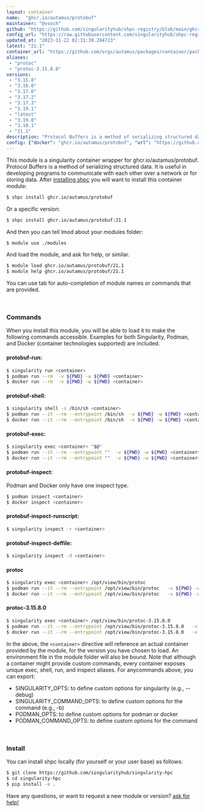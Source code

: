 ```yaml
---
layout: container
name:  "ghcr.io/autamus/protobuf"
maintainer: "@vsoch"
github: "https://github.com/singularityhub/shpc-registry/blob/main/ghcr.io/autamus/protobuf/container.yaml"
config_url: "https://raw.githubusercontent.com/singularityhub/shpc-registry/main/ghcr.io/autamus/protobuf/container.yaml"
updated_at: "2023-11-22 02:31:30.284713"
latest: "21.1"
container_url: "https://github.com/orgs/autamus/packages/container/package/protobuf"
aliases:
 - "protoc"
 - "protoc-3.15.8.0"
versions:
 - "3.15.8"
 - "3.16.0"
 - "3.17.0"
 - "3.17.2"
 - "3.17.3"
 - "3.19.1"
 - "latest"
 - "3.19.0"
 - "3.18.1"
 - "21.1"
description: "Protocol Buffers is a method of serializing structured data. It is useful in developing programs to communicate with each other over a network or for storing data."
config: {"docker": "ghcr.io/autamus/protobuf", "url": "https://github.com/orgs/autamus/packages/container/package/protobuf", "maintainer": "@vsoch", "description": "Protocol Buffers is a method of serializing structured data. It is useful in developing programs to communicate with each other over a network or for storing data.", "latest": {"21.1": "sha256:dcbcc5f23549cc61d185dee436a18f41d3e68e182a12572c01705edb56b619f2"}, "tags": {"3.15.8": "sha256:f257c20871d7dd135053e650c14a39c4203a1623ac5b9178e70b1ac2052f923f", "3.16.0": "sha256:fc8106e5c6ffa0400f41af5be4f3977c09cf9b511e5863563b61d56c458b8836", "3.17.0": "sha256:6811579bc7127ce010e005c2bb3e57af3e1c7c5ea2190faf1e8fda3f89d3f17c", "3.17.2": "sha256:3cd03dad858afdc7cd91a297c52a66e5eb4ff59f3e7107b693bc3d172e53e228", "3.17.3": "sha256:435965c13c09ca0a55f411f093a5131001ff6005f793eb9f94ffca87daf71409", "3.19.1": "sha256:bbad046ff3c66a409408450a654286501157655a142290dbf5b7970bbd61d8d4", "latest": "sha256:dcbcc5f23549cc61d185dee436a18f41d3e68e182a12572c01705edb56b619f2", "3.19.0": "sha256:ab53e8b3371f85530959fd237a6f402a19b6ae493769e94e02d9c5d1ab028146", "3.18.1": "sha256:0869af2d9f106c0f28b9ce00f16355ecd986395f72a49d810d814916cf40ee17", "21.1": "sha256:dcbcc5f23549cc61d185dee436a18f41d3e68e182a12572c01705edb56b619f2"}, "aliases": {"protoc": "/opt/view/bin/protoc", "protoc-3.15.8.0": "/opt/view/bin/protoc-3.15.8.0"}}
---
```


This module is a singularity container wrapper for ghcr.io/autamus/protobuf.
Protocol Buffers is a method of serializing structured data. It is useful in developing programs to communicate with each other over a network or for storing data.
After [installing shpc](#install) you will want to install this container module:


```bash
$ shpc install ghcr.io/autamus/protobuf
```

Or a specific version:

```bash
$ shpc install ghcr.io/autamus/protobuf:21.1
```

And then you can tell lmod about your modules folder:

```bash
$ module use ./modules
```

And load the module, and ask for help, or similar.

```bash
$ module load ghcr.io/autamus/protobuf/21.1
$ module help ghcr.io/autamus/protobuf/21.1
```

You can use tab for auto-completion of module names or commands that are provided.

<br>

### Commands

When you install this module, you will be able to load it to make the following commands accessible.
Examples for both Singularity, Podman, and Docker (container technologies supported) are included.

#### protobuf-run:

```bash
$ singularity run <container>
$ podman run --rm  -v ${PWD} -w ${PWD} <container>
$ docker run --rm  -v ${PWD} -w ${PWD} <container>
```

#### protobuf-shell:

```bash
$ singularity shell -s /bin/sh <container>
$ podman run --it --rm --entrypoint /bin/sh  -v ${PWD} -w ${PWD} <container>
$ docker run --it --rm --entrypoint /bin/sh  -v ${PWD} -w ${PWD} <container>
```

#### protobuf-exec:

```bash
$ singularity exec <container> "$@"
$ podman run --it --rm --entrypoint ""  -v ${PWD} -w ${PWD} <container> "$@"
$ docker run --it --rm --entrypoint ""  -v ${PWD} -w ${PWD} <container> "$@"
```

#### protobuf-inspect:

Podman and Docker only have one inspect type.

```bash
$ podman inspect <container>
$ docker inspect <container>
```

#### protobuf-inspect-runscript:

```bash
$ singularity inspect -r <container>
```

#### protobuf-inspect-deffile:

```bash
$ singularity inspect -d <container>
```


#### protoc

```bash
$ singularity exec <container> /opt/view/bin/protoc
$ podman run --it --rm --entrypoint /opt/view/bin/protoc   -v ${PWD} -w ${PWD} <container> -c " $@"
$ docker run --it --rm --entrypoint /opt/view/bin/protoc   -v ${PWD} -w ${PWD} <container> -c " $@"
```


#### protoc-3.15.8.0

```bash
$ singularity exec <container> /opt/view/bin/protoc-3.15.8.0
$ podman run --it --rm --entrypoint /opt/view/bin/protoc-3.15.8.0   -v ${PWD} -w ${PWD} <container> -c " $@"
$ docker run --it --rm --entrypoint /opt/view/bin/protoc-3.15.8.0   -v ${PWD} -w ${PWD} <container> -c " $@"
```



In the above, the `<container>` directive will reference an actual container provided
by the module, for the version you have chosen to load. An environment file in the
module folder will also be bound. Note that although a container
might provide custom commands, every container exposes unique exec, shell, run, and
inspect aliases. For anycommands above, you can export:

 - SINGULARITY_OPTS: to define custom options for singularity (e.g., --debug)
 - SINGULARITY_COMMAND_OPTS: to define custom options for the command (e.g., -b)
 - PODMAN_OPTS: to define custom options for podman or docker
 - PODMAN_COMMAND_OPTS: to define custom options for the command

<br>

### Install

You can install shpc locally (for yourself or your user base) as follows:

```bash
$ git clone https://github.com/singularityhub/singularity-hpc
$ cd singularity-hpc
$ pip install -e .
```

Have any questions, or want to request a new module or version? [ask for help!](https://github.com/singularityhub/singularity-hpc/issues)